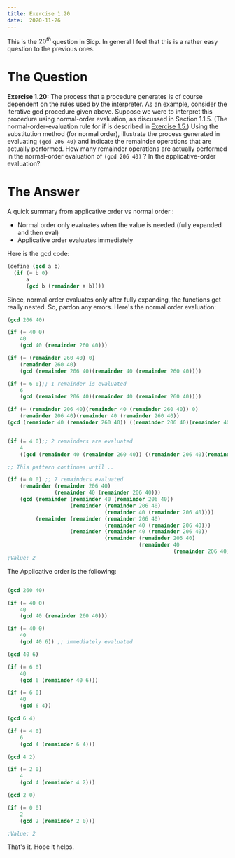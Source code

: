```yaml
---
title: Exercise 1.20
date:  2020-11-26
---
```


This is the $20^{th}$ question in Sicp. In general I feel that
this is a rather easy question to the previous ones.

# The Question 

**Exercise 1.20:** The process that a procedure generates is of course
dependent on the rules used by the interpreter. As an example,
consider the iterative gcd procedure given above. Suppose we
were to interpret this procedure using normal-order evaluation,
as discussed in Section 1.1.5. (The normal-order-evaluation rule
for if is described in [Exercise 1.5.](https://benjamin-philip.github.io/sicp/sicp-ex-1-5)) Using the substitution method
(for normal order), illustrate the process generated in evaluating
`(gcd 206 40)` and indicate the remainder operations that are
actually performed. How many remainder operations are actually
performed in the normal-order evaluation of `(gcd 206 40)` ? In
the applicative-order evaluation?

# The Answer

A quick summary from applicative order vs normal order : 

- Normal order only evaluates when the value is needed.(fully expanded and then eval)
- Applicative order evaluates immediately

Here is the gcd code:

```scheme
(define (gcd a b)
  (if (= b 0)
      a
      (gcd b (remainder a b))))
```

Since, normal order evaluates only after fully expanding, the functions get really nested.
So, pardon any errors. Here's the normal order evaluation:

```scheme
(gcd 206 40)

(if (= 40 0)
    40
    (gcd 40 (remainder 260 40)))

(if (= (remainder 260 40) 0)
    (remainder 260 40)
    (gcd (remainder 206 40)(remainder 40 (remainder 260 40))))

(if (= 6 0);; 1 remainder is evaluated 
    6
    (gcd (remainder 206 40)(remainder 40 (remainder 260 40))))

(if (= (remainder 206 40)(remainder 40 (remainder 260 40)) 0)
    (remainder 206 40)(remainder 40 (remainder 260 40))
(gcd (remainder 40 (remainder 260 40)) ((remainder 206 40)(remainder 40 (remainder 260 40)))))


(if (= 4 0);; 2 remainders are evaluated
    4
    ((gcd (remainder 40 (remainder 260 40)) ((remainder 206 40)(remainder 40 (remainder 260 40))))))

;; This pattern continues until ..

(if (= 0 0) ;; 7 remainders evaluated
    (remainder (remainder 206 40)
               (remainder 40 (remainder 206 40)))
    (gcd (remainder (remainder 40 (remainder 206 40))
                    (remainder (remainder 206 40)
                               (remainder 40 (remainder 206 40))))
         (remainder (remainder (remainder 206 40)
                               (remainder 40 (remainder 206 40)))
                    (remainder (remainder 40 (remainder 206 40))
                               (remainder (remainder 206 40)
                                          (remainder 40
                                                     (remainder 206 40)))))))
;Value: 2

```

The Applicative order is the following:

```scheme

(gcd 260 40)

(if (= 40 0)
    40
    (gcd 40 (remainder 260 40)))

(if (= 40 0)
    40
    (gcd 40 6)) ;; immediately evaluated

(gcd 40 6)

(if (= 6 0)
    40
    (gcd 6 (remainder 40 6)))

(if (= 6 0)
    40
    (gcd 6 4))

(gcd 6 4)

(if (= 4 0)
    6
    (gcd 4 (remainder 6 4)))

(gcd 4 2)

(if (= 2 0)
    4
    (gcd 4 (remainder 4 2)))

(gcd 2 0)

(if (= 0 0)
    2
    (gcd 2 (remainder 2 0)))

;Value: 2
```

That's it. Hope it helps.
